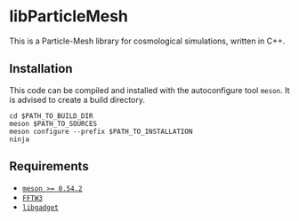 libParticleMesh
===========================

This is a Particle-Mesh library for cosmological simulations,
written in C++.

Installation
------------

This code can be compiled and installed with the autoconfigure
tool `meson`. It is advised to create a build directory.

```
cd $PATH_TO_BUILD_DIR
meson $PATH_TO_SOURCES
meson configure --prefix $PATH_TO_INSTALLATION
ninja
```

Requirements
------------

- [`meson >= 0.54.2`](https://mesonbuild.com/)
- [`FFTW3`](http://fftw.org/)
- [`libgadget`](https://github.com/Lagrang3/libgadget)

